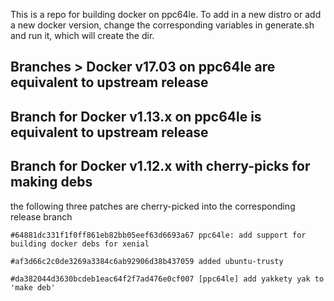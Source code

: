 
This is a repo for building docker on ppc64le. To add in a new
distro or add a new docker version, change the corresponding 
variables in generate.sh and run it, which will create the dir.

## Branches > Docker v17.03 on ppc64le are equivalent to upstream release


## Branch for Docker v1.13.x on ppc64le is equivalent to upstream release


## Branch for Docker v1.12.x with cherry-picks for making debs

the following three patches are cherry-picked into the 
corresponding release branch

``#64881dc331f1f0ff861eb82bb05eef63d6693a67
ppc64le: add support for building docker debs for xenial``


``#af3d66c2c0de3269a3384c6ab92906d38b437059
added ubuntu-trusty``


``#da382044d3630bcdeb1eac64f2f7ad476e0cf007
[ppc64le] add yakkety yak to 'make deb'``





